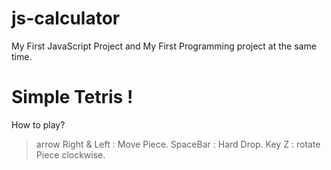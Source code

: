 # js-calculator

My First JavaScript Project and My First Programming project at the same time.

# Simple Tetris !

How to play?

> arrow Right & Left : Move Piece.
> SpaceBar : Hard Drop.
> Key Z : rotate Piece clockwise.